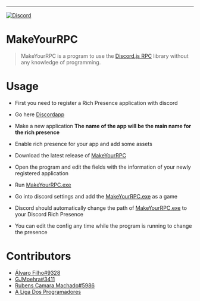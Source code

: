---

[![Discord](https://img.shields.io/discord/427525850360053780.svg?style=flat-square)](https://discord.gg/heg6VB2)

# MakeYourRPC

> MakeYourRPC is a program to use the [Discord.js RPC](https://github.com/discordjs/RPC/tree/master) library without any knowledge of programming.

# Usage

* First you need to register a Rich Presence application with discord
* Go here [Discordapp](https://discordapp.com/developers/applications/me)
* Make a new application **The name of the app will be the main name for the rich presence**
* Enable rich presence for your app and add some assets
* Download the latest release of [MakeYourRPC](https://github.com/SrSheep/MakeYourRPC/releases)
* Open the program and edit the fields with the information of your newly registered application
* Run [MakeYourRPC.exe](https://github.com/SrSheep/MakeYourRPC/releases)
* Go into discord settings and add the [MakeYourRPC.exe](https://github.com/SrSheep/MakeYourRPC/releases) as a game
* Discord should automatically change the path of [MakeYourRPC.exe](https://github.com/SrSheep/MakeYourRPC/releases) to your Discord Rich Presence

* You can edit the config any time while the program is running to change the presence

# Contributors

* [Álvaro Filho#9328](http://github.com/SrSheep)
* [GJMoehra#3411](https://github.com/)
* [Rubens Camara Machado#5986](https://github.com/RubensCamaraMachado)
* [A Liga Dos Programadores](https://github.com/Liga-dos-Programadores)
